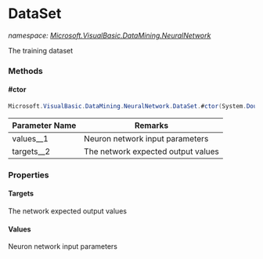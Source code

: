 ﻿# DataSet
_namespace: [Microsoft.VisualBasic.DataMining.NeuralNetwork](./index.md)_

The training dataset



### Methods

#### #ctor
```csharp
Microsoft.VisualBasic.DataMining.NeuralNetwork.DataSet.#ctor(System.Double[],System.Double[])
```


|Parameter Name|Remarks|
|--------------|-------|
|values__1|Neuron network input parameters|
|targets__2|The network expected output values|



### Properties

#### Targets
The network expected output values
#### Values
Neuron network input parameters
